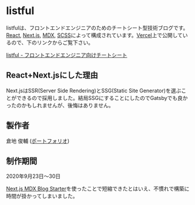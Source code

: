 # listful

listfulは、フロントエンドエンジニアのためのチートシート型技術ブログです。[React](https://reactjs.org/), [Next.js](https://nextjs.org/), [MDX](https://mdxjs.com/), [SCSS](https://sass-lang.com/)によって構成されています。[Vercel](https://vercel.com/)上で公開しているので、下のリンクからご覧下さい。

[listful - フロントエンドエンジニア向けチートシート](https://listful.vercel.app/)

## React+Next.jsにした理由

Next.jsはSSR\(Server Side Rendering)とSSG\(Static Site Generator\)を選ぶことができるので採用しました。結局SSGにすることにしたのでGatsbyでも良かったのかもしれませんが、後悔はありません。

## 製作者

倉地 俊輔 \([ポートフォリオ](https://portfolio.kurachi.design/)\)

## 制作期間

2020年9月23日〜30日

[Next.js MDX Blog Starter](https://nextjs-mdx-blog-starter.vercel.app/nextjs-mdx-blog-starter)を使ったことで短縮できたとはいえ、不慣れで構築に時間が掛かってしまいました。